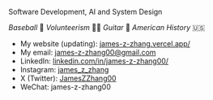 Software Development, AI and System Design

*Baseball* 🥎 *Volunteerism* 🙋‍♂️ *Guitar* 🎸 *American History* 🇺🇸

- My website (updating): <a href="https://james-z-zhang.vercel.app/" target="_blank">james-z-zhang.vercel.app/</a>
- My email: james-z-zhang00@gmail.com
- LinkedIn: <a href="https://www.linkedin.com/in/james-z-zhang00/" target="_blank">linkedin.com/in/james-z-zhang00/</a>
- Instagram: <a href="https://www.instagram.com/james_z_zhang/" target="_blank">james_z_zhang</a>
- X (Twitter): <a href="https://x.com/JamesZZhang00" target="_blank">JamesZZhang00</a>
- WeChat: james-z-zhang00
